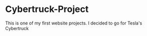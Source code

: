 # Cybertruck-Project
This is one of my first website projects. I decided to go for Tesla\'s Cybertruck
